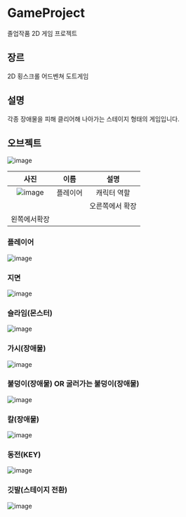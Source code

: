 # GameProject
졸업작품 2D 게임 프로젝트

## 장르
2D 횡스크롤 어드벤쳐 도트게임

## 설명
각종 장애물을 피해 클리어해 나아가는 스테이지 형태의 게임입니다.

## 오브젝트 
![image](https://user-images.githubusercontent.com/61501112/153538229-8a638336-22f1-4076-8c01-048cc18dd149.png)

|사진|이름|설명|
|:---:|:---:|:---:|
|![image](https://user-images.githubusercontent.com/61501112/153538544-b4edc2a6-a9df-46d8-8d04-8dc15ed75c37.png)|플레이어|캐릭터 역할|
|||오른쪽에서 확장|
|왼쪽에서확장|||

### 플레이어
![image](https://user-images.githubusercontent.com/61501112/153538544-b4edc2a6-a9df-46d8-8d04-8dc15ed75c37.png)

### 지면
![image](https://user-images.githubusercontent.com/61501112/153538732-ffac80ad-caa2-4c6e-847d-0f11b9d4072a.png)

### 슬라임(몬스터)
![image](https://user-images.githubusercontent.com/61501112/153538786-b03c71c1-f921-4749-853a-d5a56f823c5b.png)

### 가시(장애물)
![image](https://user-images.githubusercontent.com/61501112/153538849-69d2f92a-f137-4750-b48f-6e0661c4a89c.png)

### 불덩이(장애물) OR 굴러가는 불덩이(장애물)
![image](https://user-images.githubusercontent.com/61501112/153538900-75ff3a56-3b82-4db3-a4e3-a71b89c3ebc8.png)

### 칼(장애물)
![image](https://user-images.githubusercontent.com/61501112/153538961-5a083afe-005a-4bde-9314-dd47d06ae966.png)

### 동전(KEY)
![image](https://user-images.githubusercontent.com/61501112/153538992-3d0b0d0d-7e52-4344-8c7d-1b3d08068821.png)

### 깃발(스테이지 전환)
![image](https://user-images.githubusercontent.com/61501112/153539051-14de67ef-f6ad-4b11-a302-161ef46fdd44.png)

